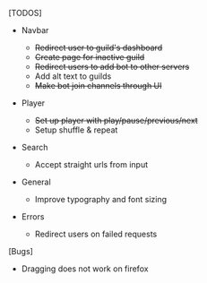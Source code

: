[TODOS]
  - Navbar
    * ~~Redirect user to guild's dashboard~~
    * ~~Create page for inactive guild~~
    * ~~Redirect users to add bot to other servers~~
    * Add alt text to guilds
    * ~~Make bot join channels through UI~~
  - Player
    * ~~Set up player with play/pause/previous/next~~
    * Setup shuffle & repeat
  - Search
    * Accept straight urls from input

  - General
    * Improve typography and font sizing
  - Errors
    * Redirect users on failed requests

[Bugs]
  * Dragging does not work on firefox
